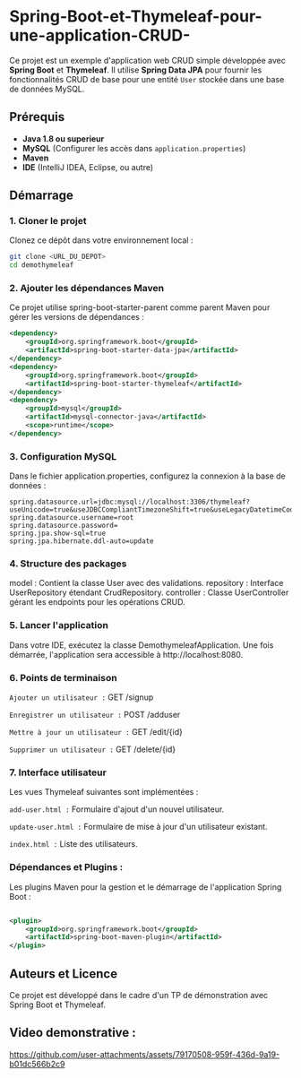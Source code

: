 # Spring-Boot-et-Thymeleaf-pour-une-application-CRUD-

Ce projet est un exemple d'application web CRUD simple développée avec **Spring Boot** et **Thymeleaf**. Il utilise **Spring Data JPA** pour fournir les fonctionnalités CRUD de base pour une entité `User` stockée dans une base de données MySQL.

## Prérequis

- **Java 1.8 ou superieur**
- **MySQL** (Configurer les accès dans `application.properties`)
- **Maven** 
- **IDE** (IntelliJ IDEA, Eclipse, ou autre)

## Démarrage

### 1. Cloner le projet

Clonez ce dépôt dans votre environnement local :

```bash
git clone <URL_DU_DEPOT>
cd demothymeleaf
```
### 2. Ajouter les dépendances Maven
Ce projet utilise spring-boot-starter-parent comme parent Maven pour gérer les versions de dépendances :

```xml
<dependency>
    <groupId>org.springframework.boot</groupId>
    <artifactId>spring-boot-starter-data-jpa</artifactId>
</dependency>
<dependency>
    <groupId>org.springframework.boot</groupId>
    <artifactId>spring-boot-starter-thymeleaf</artifactId>
</dependency>
<dependency>
    <groupId>mysql</groupId>
    <artifactId>mysql-connector-java</artifactId>
    <scope>runtime</scope>
</dependency>
```
### 3. Configuration MySQL
Dans le fichier application.properties, configurez la connexion à la base de données :

```properties
spring.datasource.url=jdbc:mysql://localhost:3306/thymeleaf?useUnicode=true&useJDBCCompliantTimezoneShift=true&useLegacyDatetimeCode=false&serverTimezone=UTC
spring.datasource.username=root
spring.datasource.password=
spring.jpa.show-sql=true
spring.jpa.hibernate.ddl-auto=update
```
### 4. Structure des packages

model : Contient la classe User avec des validations.
repository : Interface UserRepository étendant CrudRepository.
controller : Classe UserController gérant les endpoints pour les opérations CRUD.

### 5. Lancer l'application
Dans votre IDE, exécutez la classe DemothymeleafApplication. Une fois démarrée, l'application sera accessible à http://localhost:8080.

### 6. Points de terminaison

`Ajouter un utilisateur :` GET /signup

`Enregistrer un utilisateur :` POST /adduser

`Mettre à jour un utilisateur :` GET /edit/{id}

`Supprimer un utilisateur :` GET /delete/{id}

### 7. Interface utilisateur

Les vues Thymeleaf suivantes sont implémentées :

`add-user.html :` Formulaire d'ajout d'un nouvel utilisateur.

`update-user.html :` Formulaire de mise à jour d'un utilisateur existant.

`index.html :` Liste des utilisateurs.

### Dépendances et Plugins : 
Les plugins Maven pour la gestion et le démarrage de l'application Spring Boot :

```xml

<plugin>
    <groupId>org.springframework.boot</groupId>
    <artifactId>spring-boot-maven-plugin</artifactId>
</plugin>
```
## Auteurs et Licence
Ce projet est développé dans le cadre d'un TP de démonstration avec Spring Boot et Thymeleaf.

## Video demonstrative : 


https://github.com/user-attachments/assets/79170508-959f-436d-9a19-b01dc566b2c9



